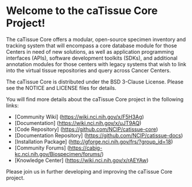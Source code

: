 Welcome to the caTissue Core Project!
=====================================

The caTissue Core offers a modular, open-source specimen inventory and tracking system that will encompass a 
core database module for those Centers in need of new solutions, as well as application programming interfaces (APIs), 
software development toolkits (SDKs), and additional annotation modules for those centers with legacy systems that 
wish to link into the virtual tissue repositories and query across Cancer Centers. 

The caTissue Core is distributed under the BSD 3-Clause License.
Please see the NOTICE and LICENSE files for details.

You will find more details about the caTissue Core project in the following links:
 * [Community Wiki] (https://wiki.nci.nih.gov/x/F5H3Ag)
 * [Documentation] (https://wiki.nci.nih.gov/x/uJT9AQ)
 * [Code Repository] (https://github.com/NCIP/catissue-core)
 * [Documentation Repository] (https://github.com/NCIP/catissue-docs)
 * [Installation Package] (http://gforge.nci.nih.gov/frs/?group_id=18)
 * [Community Forums] (https://cabig-kc.nci.nih.gov/Biospecimen/forums/)
 * [Knowledge Center] (https://wiki.nci.nih.gov/x/rAEYAw)

Please join us in further developing and improving the caTissue Core project.

